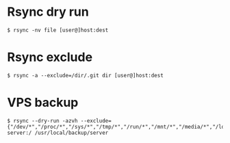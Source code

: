 # Rsync dry run
	$ rsync -nv file [user@]host:dest
# Rsync exclude
	$ rsync -a --exclude=/dir/.git dir [user@]host:dest
# VPS backup
	$ rsync --dry-run -azvh --exclude={"/dev/*","/proc/*","/sys/*","/tmp/*","/run/*","/mnt/*","/media/*","/lost+found"} server:/ /usr/local/backup/server
